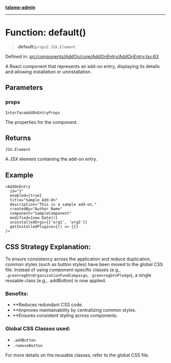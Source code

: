 [**talawa-admin**](../../../../../../README.md)

***

# Function: default()

> **default**(`props`): `JSX.Element`

Defined in: [src/components/AddOn/core/AddOnEntry/AddOnEntry.tsx:63](https://github.com/MayankJha014/talawa-admin/blob/0dd35cc200a4ed7562fa81ab87ec9b2a6facd18b/src/components/AddOn/core/AddOnEntry/AddOnEntry.tsx#L63)

A React component that represents an add-on entry, displaying its details and allowing installation or uninstallation.

## Parameters

### props

`InterfaceAddOnEntryProps`

The properties for the component.

## Returns

`JSX.Element`

A JSX element containing the add-on entry.

## Example

```tsx
<AddOnEntry
  id="1"
  enabled={true}
  title="Sample Add-On"
  description="This is a sample add-on."
  createdBy="Author Name"
  component="SampleComponent"
  modified={new Date()}
  uninstalledOrgs={['org1', 'org2']}
  getInstalledPlugins={() => {}}
/>
```
## CSS Strategy Explanation:

To ensure consistency across the application and reduce duplication, common styles
(such as button styles) have been moved to the global CSS file. Instead of using
component-specific classes (e.g., `.greenregbtnOrganizationFundCampaign`, `.greenregbtnPledge`), a single reusable
class (e.g., .addButton) is now applied.

### Benefits:
- **Reduces redundant CSS code.
- **Improves maintainability by centralizing common styles.
- **Ensures consistent styling across components.

### Global CSS Classes used:
- `.addButton`
- `.removeButton`

For more details on the reusable classes, refer to the global CSS file.
